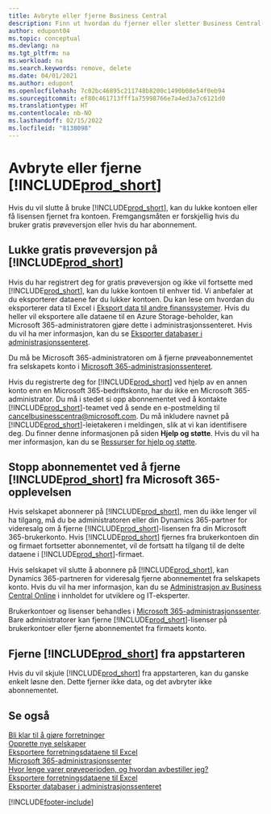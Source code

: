 ```yaml
---
title: Avbryte eller fjerne Business Central
description: Finn ut hvordan du fjerner eller sletter Business Central-opplevelsen hvis du har et prøveversjonsabonnement, eller hvis du har et betalt abonnement.
author: edupont04
ms.topic: conceptual
ms.devlang: na
ms.tgt_pltfrm: na
ms.workload: na
ms.search.keywords: remove, delete
ms.date: 04/01/2021
ms.author: edupont
ms.openlocfilehash: 7c02bc46895c211748b8200c1490b08e54f0eb94
ms.sourcegitcommit: ef80c461713fff1a75998766e7a4ed3a7c6121d0
ms.translationtype: HT
ms.contentlocale: nb-NO
ms.lasthandoff: 02/15/2022
ms.locfileid: "8138098"
---
```

# <a name="unsubscribe-or-remove-prod_short"></a>Avbryte eller fjerne [!INCLUDE[prod_short](includes/prod_short.md)]

Hvis du vil slutte å bruke [!INCLUDE[prod_short](includes/prod_short.md)], kan du lukke kontoen eller få lisensen fjernet fra kontoen. Fremgangsmåten er forskjellig hvis du bruker gratis prøveversjon eller hvis du har abonnement.  

## <a name="closing-your-free-trial-of-prod_short"></a>Lukke gratis prøveversjon på [!INCLUDE[prod_short](includes/prod_short.md)]

Hvis du har registrert deg for gratis prøveversjon og ikke vil fortsette med [!INCLUDE[prod_short](includes/prod_short.md)], kan du lukke kontoen til enhver tid. Vi anbefaler at du eksporterer dataene før du lukker kontoen. Du kan lese om hvordan du eksporterer data til Excel i [Eksport data til andre finanssystemer](about-export-data.md#exporting-data-to-other-finance-systems). Hvis du heller vil eksportere alle dataene til en Azure Storage-beholder, kan Microsoft 365-administratoren gjøre dette i administrasjonssenteret. Hvis du vil ha mer informasjon, kan du se [Eksporter databaser i administrasjonssenteret](/dynamics365/business-central/dev-itpro/administration/tenant-admin-center-database-export).  

Du må be Microsoft 365-administratoren om å fjerne prøveabonnementet fra selskapets konto i [Microsoft 365-administrasjonssenteret](https://admin.microsoft.com/).  

Hvis du registrerte deg for [!INCLUDE[prod_short](includes/prod_short.md)] ved hjelp av en annen konto enn en Microsoft 365-bedriftskonto, har du ikke en Microsoft 365-administrator. Du må i stedet si opp abonnementet ved å kontakte [!INCLUDE[prod_short](includes/prod_short.md)]-teamet ved å sende en e-postmelding til [cancelbusinesscentra@microsoft.com](mailto:cancelbusinesscentra@microsoft.com). Du må inkludere navnet på [!INCLUDE[prod_short](includes/prod_short.md)]-leietakeren i meldingen, slik at vi kan identifisere deg. Du finner denne informasjonen på siden **Hjelp og støtte**. Hvis du vil ha mer informasjon, kan du se [Ressurser for hjelp og støtte](product-help-and-support.md).  

## <a name="unsubscribing-by-removing-prod_short-from-your-microsoft-365-experience"></a>Stopp abonnementet ved å fjerne [!INCLUDE[prod_short](includes/prod_short.md)] fra Microsoft 365-opplevelsen

Hvis selskapet abonnerer på [!INCLUDE[prod_short](includes/prod_short.md)], men du ikke lenger vil ha tilgang, må du be administratoren eller din Dynamics 365-partner for videresalg om å fjerne [!INCLUDE[prod_short](includes/prod_short.md)]-lisensen fra din Microsoft 365-brukerkonto. Hvis [!INCLUDE[prod_short](includes/prod_short.md)] fjernes fra brukerkontoen din og firmaet fortsetter abonnementet, vil de fortsatt ha tilgang til de delte dataene i [!INCLUDE[prod_short](includes/prod_short.md)]-firmaet.  

Hvis selskapet vil slutte å abonnere på [!INCLUDE[prod_short](includes/prod_short.md)], kan Dynamics 365-partneren for videresalg fjerne abonnementet fra selskapets konto. Hvis du vil ha mer informasjon, kan du se [Administrasjon av Business Central Online](/dynamics365/business-central/dev-itpro/administration/tenant-administration) i innholdet for utviklere og IT-eksperter.  

Brukerkontoer og lisenser behandles i [Microsoft 365-administrasjonssenter](https://admin.microsoft.com/). Bare administratorer kan fjerne [!INCLUDE[prod_short](includes/prod_short.md)]-lisenser på brukerkontoer eller fjerne abonnementet fra firmaets konto.  

## <a name="removing-prod_short-from-your-app-launcher"></a>Fjerne [!INCLUDE[prod_short](includes/prod_short.md)] fra appstarteren

Hvis du vil skjule [!INCLUDE[prod_short](includes/prod_short.md)] fra appstarteren, kan du ganske enkelt løsne den. Dette fjerner ikke data, og det avbryter ikke abonnementet.  

## <a name="see-also"></a>Se også

[Bli klar til å gjøre forretninger](ui-get-ready-business.md)  
[Opprette nye selskaper](about-new-company.md)  
[Eksportere forretningsdataene til Excel](about-export-data.md)  
[Microsoft 365-administrasjonssenter](https://admin.microsoft.com/)  
[Hvor lenge varer prøveperioden, og hvordan avbestiller jeg?](https://community.dynamics.com/business/b/financials/archive/2016/11/28/how-long-is-the-trial-period-and-how-do-i-cancel)  
[Eksportere forretningsdataene til Excel](about-export-data.md)  
[Eksporter databaser i administrasjonssenteret](/dynamics365/business-central/dev-itpro/administration/tenant-admin-center-database-export)  


[!INCLUDE[footer-include](includes/footer-banner.md)]